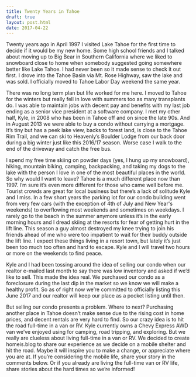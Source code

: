 ```yaml
---
title: Twenty Years in Tahoe
draft: true
layout: post.html
date: 2017-04-22
---
```

Twenty years ago in April 1997 I visited Lake Tahoe for the first time to decide if it would be my new home. Some high school friends and I talked about moving up to Big Bear in Southern California where we liked to snowboard close to home when somebody suggested going somewhere better like Lake Tahoe. I had never been so it made sense to check it out first. I drove into the Tahoe Basin via Mt. Rose Highway, saw the lake and was sold. I officially moved to Tahoe Labor Day weekend the same year.

There was no long term plan but life worked for me here. I moved to Tahoe for the winters but really fell in love with summers too as many transplants do. I was able to maintain jobs with decent pay and benefits with my last job ending as a senior vice president at a software company. I met my other half, Kyle, in 2008 who has been in Tahoe off and on since the late 90s. And in August 2013 we were able to buy a condo without carrying a mortgage. It’s tiny but has a peek lake view, backs to forest land, is close to the Tahoe Rim Trail, and we can ski to Heavenly’s Boulder Lodge from our back door during a big winter just like this 2016/17 season. Worse case I walk to the end of the driveway and catch the free bus.

I spend my free time skiing on powder days (yes, I hung up my snowboard), hiking, mountain biking, camping, backpacking, and taking my dogs to the lake with the person I love in one of the most beautiful places in the world. So why would I want to leave? Tahoe is a much different place now than 1997. I’m sure it’s even more different for those who came well before me. Tourist crowds are great for local business but there’s a lack of solitude Kyle and I miss. In a few short years the parking lot for our condo building went from very few cars (with the exception of 4th of July and New Year's weekends) to overflowing most weekends and sometimes on weekdays. I rarely go to the beach in the summer anymore unless it’s in the early morning hours and I dread skiing at the resorts for fear of getting hurt in the lift line. This season a guy almost destroyed my knee trying to join his friends ahead of me who were too impatient to wait for their buddy outside the lift line. I expect these things living in a resort town, but lately it’s just been too much too often and hard to escape. Kyle and I will travel two hours or more on the weekends to find peace.

Kyle and I had been tossing around the idea of selling our condo when our realtor e-mailed last month to say there was low inventory and asked if we’d like to sell. This made the idea real. We purchased our condo as a foreclosure during the last dip in the market so we know we will make a healthy profit. So as of right now we’re committed to officially listing this June 2017 and our realtor will keep our place as a pocket listing until then.

But selling our condo presents a problem. Where to next? Purchasing another place in Tahoe doesn’t make sense due to the rising cost in home prices, and decent rentals are very hard to find. So our crazy idea is to hit the road full-time in a van or RV. Kyle currently owns a Chevy Express AWD van we’ve enjoyed using for camping, road tripping, and exploring. But we really are clueless about living full-time in a van or RV. We decided to create homeis.blog to share our experience as we decide on a mobile shelter and hit the road. Maybe it will inspire you to make a change, or appreciate where you are at. If you’re considering the mobile life, share your story in the comments below. Or if you already are living the full-time van or RV life, share stories about the hard times so we’re informed!

